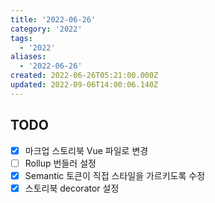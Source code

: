 ```yaml
---
title: '2022-06-26'
category: '2022'
tags:
  - '2022'
aliases:
  - '2022-06-26'
created: 2022-06-26T05:21:00.000Z
updated: 2022-09-06T14:00:06.140Z
---
```


<Metadata />

## TODO

- [x] 마크업 스토리북 Vue 파일로 변경
- [ ] Rollup 번들러 설정
- [x] Semantic 토큰이 직접 스타일을 가르키도록 수정
- [x] 스토리북 decorator 설정
